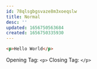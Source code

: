 ```yaml
---
id: 78qlsgbgsvaze8m3xoeqslw
title: Normal
desc: ''
updated: 1656750563684
created: 1656750335930
---
```


```html
<p>Hello World</p>
```

Opening Tag: `<p>`
Closing Tag: `</p>`
